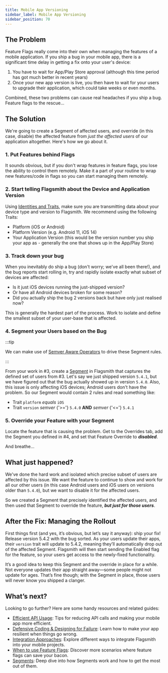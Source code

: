 ```yaml
---
title: Mobile App Versioning
sidebar_label: Mobile App Versioning
sidebar_position: 70
---
```


## The Problem

Feature Flags really come into their own when managing the features of a mobile application. If you ship a bug in your mobile app, there is a significant time delay in getting a fix onto your user's device:

1. You have to wait for App/Play Store approval (although this time period has got much better in recent years)
2. Once your new app version is live, you then have to wait for your users to upgrade their application, which could take weeks or even months.

Combined, these two problems can cause real headaches if you ship a bug. Feature flags to the rescue...

## The Solution

We're going to create a Segment of affected users, and override (in this case, disable) the affected feature from _just the affected users_ of our application altogether. Here's how we go about it.

### 1. Put Features behind Flags

It sounds obvious, but if you don't wrap features in feature flags, you lose the ability to control them remotely. Make it a part of your routine to wrap new features/code in flags so you can start managing them remotely.

### 2. Start telling Flagsmith about the Device and Application Version

Using [Identities and Traits](/basic-features/managing-identities.md), make sure you are transmitting data about your device type and version to Flagsmith. We recommend using the following Traits:

- Platform (iOS or Android)
- Platform Version (e.g. Android 11, iOS 14)
- Your Application Version (this would be the version number you ship your app as - generally the one that shows up in the App/Play Store)

### 3. Track down your bug

When you inevitably do ship a bug (don't worry; we've all been there!), and the bug reports start rolling in, try and rapidly isolate exactly what subset of devices are affected:

- Is it just iOS devices running the just-shipped version?
- Or have all Android devices broken for some reason?
- Did you actually ship the bug 2 versions back but have only just realised now?

This is generally the hardest part of the process. Work to isolate and define the smallest subset of your user-base that is affected.

### 4. Segment your Users based on the Bug

:::tip

We can make use of [Semver Aware Operators](/basic-features/segments?operators=semver) to drive these Segment rules.

:::

From your work in #3, create a [Segment](/basic-features/segments.md) in Flagsmith that captures the defined set of users from #3. Let's say we just shipped version `5.4.1`, but we have figured out that the bug actually showed up in version `5.4.0`. Also, this issue is only affecting iOS devices; Android users don't have the problem. So our Segment would contain 2 rules and read something like:

- Trait `platform` _equals_ `iOS`
- Trait `version` _semver_ {'>='} `5.4.0` **AND** _semver_ {'<='} `5.4.1`

### 5. Override your Feature with your Segment

Locate the feature that is causing the problem. Get to the Overrides tab, add the Segment you defined in #4, and set that Feature Override to **_disabled_**.

And breathe...

## What just happened?

We've done the hard work and isolated which precise subset of users are affected by this issue. We want the feature to continue to show and work for all our other users (in this case Android users and iOS users on versions older than `5.4.0`), but we want to disable it for the affected users.

So we created a Segment that precisely identified the affected users, and then used that Segment to override the feature, **_but just for those users_**.

## After the Fix: Managing the Rollout

First things first (and yes, it’s obvious, but let’s say it anyway): ship your fix! Release version 5.4.2 with the bug sorted. As your users update their apps, their `version` trait will update to 5.4.2, meaning they’ll automatically drop out of the affected Segment. Flagsmith will then start sending the Enabled flag for the feature, so your users get access to the newly-fixed functionality.

It’s a good idea to keep this Segment and the override in place for a while. Not everyone updates their app straight away—some people might not update for ages. That’s fine though; with the Segment in place, those users will never know you shipped a clanger.

## What’s next?

Looking to go further? Here are some handy resources and related guides:

- [Efficient API Usage](../best-practices/efficient-api-usage.md): Tips for reducing API calls and making your mobile app more efficient.
- [Defensive Coding & Designing for Failure](../best-practices/defensive-coding.md): Learn how to make your app resilient when things go wrong.
- [Integration Approaches](../best-practices/integration-approaches.md): Explore different ways to integrate Flagsmith into your mobile projects.
- [When to use Feature Flags](../best-practices/when-to-use-flags.md): Discover more scenarios where feature flags can save your bacon.
- [Segments](../basic-features/segments.md): Deep dive into how Segments work and how to get the most out of them.
